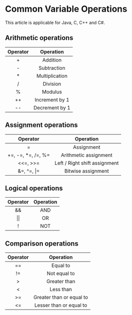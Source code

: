 # Common Variable Operations

This article is applicable for Java, C, C++ and C#.

## Arithmetic operations

| Operator | Operation |
| :---: | :---: |
| + | Addition |
| - | Subtraction |
| * | Multiplication |
| / | Division |
| % | Modulus |
| ++ | Increment by 1 |
| -- | Decrement by 1 |

## Assignment operations

| Operator | Operation |
| :---: | :---: |
| = | Assignment |
| +=, -=, *=, /=, %= | Arithmetic assignment |
| <<=, >>= | Left / Right shift assignment |
| &=, ^=, \|= | Bitwise assignment |

## Logical operations

| Operator | Operation |
| :---: | :---: |
| && | AND |
| \|\| | OR |
| ! | NOT |

## Comparison operations

| Operator | Operation |
| :---: | :---: |
| == | Equal to |
| != | Not equal to |
| > | Greater than |
| < | Less than |
| >= | Greater than or equal to |
| <= | Lesser than or equal to |


